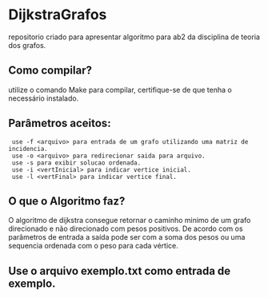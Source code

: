 # DijkstraGrafos
repositorio criado para apresentar algoritmo para ab2 da disciplina de teoria dos grafos.
## Como compilar?
  utilize o comando Make para compilar, certifique-se de que tenha o necessário instalado.
## Parâmetros aceitos:
     use -f <arquivo> para entrada de um grafo utilizando uma matriz de incidencia.
     use -o <arquivo> para redirecionar saida para arquivo.
     use -s para exibir solucao ordenada.
     use -i <vertInicial> para indicar vertice inicial.
     use -l <vertFinal> para indicar vertice final.
## O que o Algoritmo faz?
  O algoritmo de dijkstra consegue retornar o caminho minimo de um grafo direcionado e não direcionado com pesos positivos. De acordo com os parâmetros de entrada a saída pode ser com a soma dos pesos ou uma sequencia ordenada com o peso para cada vértice.
## Use o arquivo exemplo.txt como entrada de exemplo.
